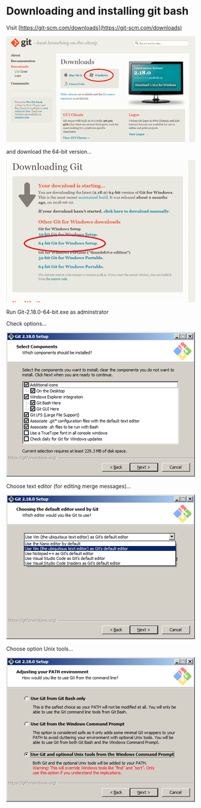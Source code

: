 # Downloading and installing git bash

Visit [https://git-scm.com/downloads](https://git-scm.com/downloads)  

![Downloads](../images/downloading-git-bash.png)  

and download the 64-bit version...  

![Downloads](../images/git-64-bit.png)  

Run Git-2.18.0-64-bit.exe as adminstrator  

Check options...  

![Downloads](../images/git-install-options-1.png)

Choose text editor (for editing merge messages)...  

![Downloads](../images/git-install-options-2.png)

Choose option Unix tools... 

![Downloads](../images/git-install-options-3.png)
